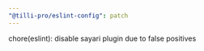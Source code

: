 ```yaml
---
"@tilli-pro/eslint-config": patch
---
```


chore(eslint): disable sayari plugin due to false positives
